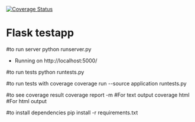 <a href='https://coveralls.io/r/seppaleinen/flask?branch=master'><img src='https://coveralls.io/repos/seppaleinen/flask/badge.svg?branch=master' alt='Coverage Status' /></a>

# Flask testapp

#to run server
python runserver.py
 * Running on http://localhost:5000/

#to run tests
python runtests.py

#to run tests with coverage
coverage run --source application runtests.py

#to see coverage result
coverage report -m #For text output
coverage html #For html output

#to install dependencies
pip install -r requirements.txt